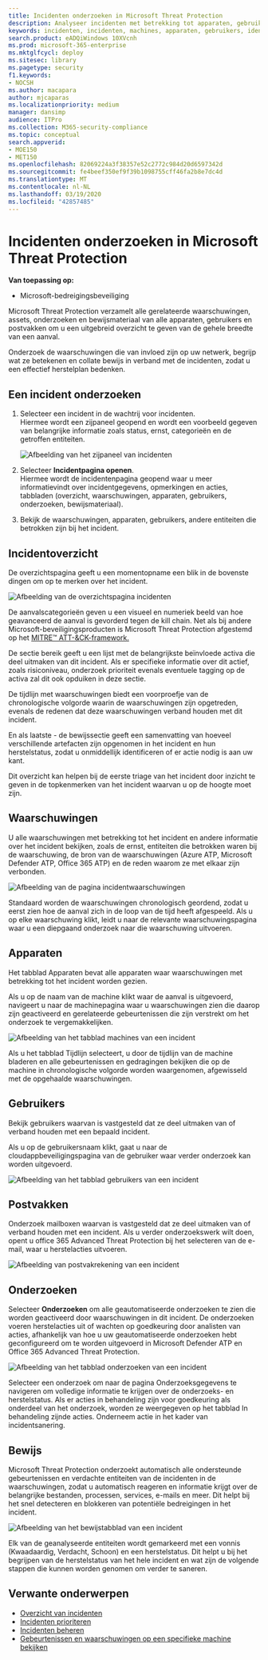 ```yaml
---
title: Incidenten onderzoeken in Microsoft Threat Protection
description: Analyseer incidenten met betrekking tot apparaten, gebruikers en postvakken.
keywords: incidenten, incidenten, machines, apparaten, gebruikers, identiteiten, e-mail, e-mail, mailbox, onderzoek, grafiek, bewijs
search.product: eADQiWindows 10XVcnh
ms.prod: microsoft-365-enterprise
ms.mktglfcycl: deploy
ms.sitesec: library
ms.pagetype: security
f1.keywords:
- NOCSH
ms.author: macapara
author: mjcaparas
ms.localizationpriority: medium
manager: dansimp
audience: ITPro
ms.collection: M365-security-compliance
ms.topic: conceptual
search.appverid:
- MOE150
- MET150
ms.openlocfilehash: 82069224a3f38357e52c2772c984d20d6597342d
ms.sourcegitcommit: fe4beef350ef9f39b1098755cff46fa2b8e7dc4d
ms.translationtype: MT
ms.contentlocale: nl-NL
ms.lasthandoff: 03/19/2020
ms.locfileid: "42857485"
---
```

# <a name="investigate-incidents-in-microsoft-threat-protection"></a>Incidenten onderzoeken in Microsoft Threat Protection

**Van toepassing op:**

- Microsoft-bedreigingsbeveiliging

Microsoft Threat Protection verzamelt alle gerelateerde waarschuwingen, assets, onderzoeken en bewijsmateriaal van alle apparaten, gebruikers en postvakken om u een uitgebreid overzicht te geven van de gehele breedte van een aanval.

Onderzoek de waarschuwingen die van invloed zijn op uw netwerk, begrijp wat ze betekenen en collate bewijs in verband met de incidenten, zodat u een effectief herstelplan bedenken.

## <a name="investigate-an-incident"></a>Een incident onderzoeken

1. Selecteer een incident in de wachtrij voor incidenten. <BR> Hiermee wordt een zijpaneel geopend en wordt een voorbeeld gegeven van belangrijke informatie zoals status, ernst, categorieën en de getroffen entiteiten.

    ![Afbeelding van het zijpaneel van incidenten](../../media/incident-side-panel.png)

2. Selecteer **Incidentpagina openen**. <BR> Hiermee wordt de incidentenpagina geopend waar u meer informatievindt over incidentgegevens, opmerkingen en acties, tabbladen (overzicht, waarschuwingen, apparaten, gebruikers, onderzoeken, bewijsmateriaal).

3. Bekijk de waarschuwingen, apparaten, gebruikers, andere entiteiten die betrokken zijn bij het incident.

## <a name="incident-overview"></a>Incidentoverzicht

De overzichtspagina geeft u een momentopname een blik in de bovenste dingen om op te merken over het incident.

![Afbeelding van de overzichtspagina incidenten](../../media/incidents-overview.png)

De aanvalscategorieën geven u een visueel en numeriek beeld van hoe geavanceerd de aanval is gevorderd tegen de kill chain. Net als bij andere Microsoft-beveiligingsproducten is Microsoft Threat Protection afgestemd op het [MITRE&trade; ATT-&CK-framework.](https://attack.mitre.org/)

De sectie bereik geeft u een lijst met de belangrijkste beïnvloede activa die deel uitmaken van dit incident. Als er specifieke informatie over dit actief, zoals risiconiveau, onderzoek prioriteit evenals eventuele tagging op de activa zal dit ook opduiken in deze sectie.

De tijdlijn met waarschuwingen biedt een voorproefje van de chronologische volgorde waarin de waarschuwingen zijn opgetreden, evenals de redenen dat deze waarschuwingen verband houden met dit incident.

En als laatste - de bewijssectie geeft een samenvatting van hoeveel verschillende artefacten zijn opgenomen in het incident en hun herstelstatus, zodat u onmiddellijk identificeren of er actie nodig is aan uw kant.

Dit overzicht kan helpen bij de eerste triage van het incident door inzicht te geven in de topkenmerken van het incident waarvan u op de hoogte moet zijn.

## <a name="alerts"></a>Waarschuwingen

U alle waarschuwingen met betrekking tot het incident en andere informatie over het incident bekijken, zoals de ernst, entiteiten die betrokken waren bij de waarschuwing, de bron van de waarschuwingen (Azure ATP, Microsoft Defender ATP, Office 365 ATP) en de reden waarom ze met elkaar zijn verbonden.

![Afbeelding van de pagina incidentwaarschuwingen](../../media/incident-alerts.png)

Standaard worden de waarschuwingen chronologisch geordend, zodat u eerst zien hoe de aanval zich in de loop van de tijd heeft afgespeeld. Als u op elke waarschuwing klikt, leidt u naar de relevante waarschuwingspagina waar u een diepgaand onderzoek naar die waarschuwing uitvoeren.

## <a name="devices"></a>Apparaten

Het tabblad Apparaten bevat alle apparaten waar waarschuwingen met betrekking tot het incident worden gezien.

Als u op de naam van de machine klikt waar de aanval is uitgevoerd, navigeert u naar de machinepagina waar u waarschuwingen zien die daarop zijn geactiveerd en gerelateerde gebeurtenissen die zijn verstrekt om het onderzoek te vergemakkelijken.

![Afbeelding van het tabblad machines van een incident](../../media/incident-machines.png)

Als u het tabblad Tijdlijn selecteert, u door de tijdlijn van de machine bladeren en alle gebeurtenissen en gedragingen bekijken die op de machine in chronologische volgorde worden waargenomen, afgewisseld met de opgehaalde waarschuwingen.

## <a name="users"></a>Gebruikers

Bekijk gebruikers waarvan is vastgesteld dat ze deel uitmaken van of verband houden met een bepaald incident.

Als u op de gebruikersnaam klikt, gaat u naar de cloudappbeveiligingspagina van de gebruiker waar verder onderzoek kan worden uitgevoerd.

![Afbeelding van het tabblad gebruikers van een incident](../../media/incident-users.png)

## <a name="mailboxes"></a>Postvakken

Onderzoek mailboxen waarvan is vastgesteld dat ze deel uitmaken van of verband houden met een incident. Als u verder onderzoekswerk wilt doen, opent u office 365 Advanced Threat Protection bij het selecteren van de e-mail, waar u herstelacties uitvoeren.

![Afbeelding van postvakrekening van een incident](../../media/incident-mailboxes.png)

## <a name="investigations"></a>Onderzoeken

Selecteer **Onderzoeken** om alle geautomatiseerde onderzoeken te zien die worden geactiveerd door waarschuwingen in dit incident. De onderzoeken voeren herstelacties uit of wachten op goedkeuring door analisten van acties, afhankelijk van hoe u uw geautomatiseerde onderzoeken hebt geconfigureerd om te worden uitgevoerd in Microsoft Defender ATP en Office 365 Advanced Threat Protection.

![Afbeelding van het tabblad onderzoeken van een incident](../../media/incident-investigations.png)

Selecteer een onderzoek om naar de pagina Onderzoeksgegevens te navigeren om volledige informatie te krijgen over de onderzoeks- en herstelstatus. Als er acties in behandeling zijn voor goedkeuring als onderdeel van het onderzoek, worden ze weergegeven op het tabblad In behandeling zijnde acties. Onderneem actie in het kader van incidentsanering.

## <a name="evidence"></a>Bewijs

Microsoft Threat Protection onderzoekt automatisch alle ondersteunde gebeurtenissen en verdachte entiteiten van de incidenten in de waarschuwingen, zodat u automatisch reageren en informatie krijgt over de belangrijke bestanden, processen, services, e-mails en meer. Dit helpt bij het snel detecteren en blokkeren van potentiële bedreigingen in het incident.

![Afbeelding van het bewijstabblad van een incident](../../media/incident-evidence.png)

Elk van de geanalyseerde entiteiten wordt gemarkeerd met een vonnis (Kwaadaardig, Verdacht, Schoon) en een herstelstatus. Dit helpt u bij het begrijpen van de herstelstatus van het hele incident en wat zijn de volgende stappen die kunnen worden genomen om verder te saneren.

## <a name="related-topics"></a>Verwante onderwerpen

- [Overzicht van incidenten](incidents-overview.md)
- [Incidenten prioriteren](incident-queue.md)
- [Incidenten beheren](manage-incidents.md)
- [Gebeurtenissen en waarschuwingen op een specifieke machine bekijken](machine-profile.md)
